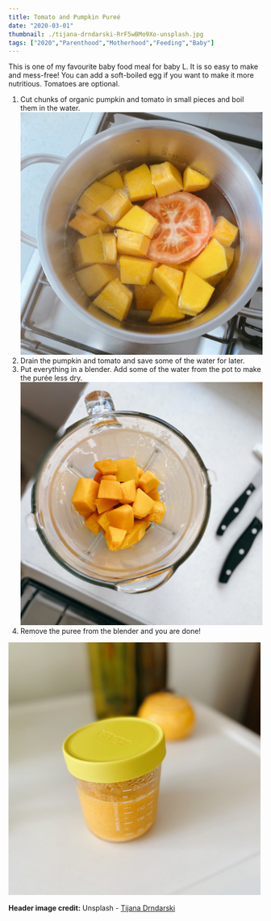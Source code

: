 ```yaml
---
title: Tomato and Pumpkin Pureé
date: "2020-03-01"
thumbnail: ./tijana-drndarski-RrF5wBMo9Xo-unsplash.jpg
tags: ["2020","Parenthood","Motherhood","Feeding","Baby"]
---
```


This is one of my favourite baby food meal for baby L. It is so easy to make and mess-free! You can add a soft-boiled egg if you want to make it more nutritious. Tomatoes are optional. 

1. Cut chunks of organic pumpkin and tomato in small pieces and boil them in the water. ![](./boil-pot.png) 
2. Drain the pumpkin and tomato and save some of the water for later. 
3. Put everything in a blender. Add some of the water from the pot to make the purée less dry. ![](./blender.png) 
4. Remove the puree from the blender and you are done!

![](./pumpkin-tomato-puree.png)

**Header image credit:** Unsplash - [Tijana Drndarski](https://unsplash.com/photos/RrF5wBMo9Xo)